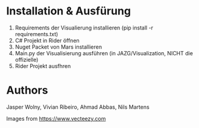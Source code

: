 # Installation & Ausfürung

1. Requirements der Visualierung installieren (pip install -r requirements.txt)
2. C# Projekt in Rider öffnen
3. Nuget Packet von Mars installieren
4. Main.py der Visualisierung ausführen (in JAZG/Visualization, NICHT die offizielle)
5. Rider Projekt ausfhren

# Authors
Jasper Wolny,
Vivian Ribeiro,
Ahmad Abbas,
Nils Martens

Images from https://www.vecteezy.com
